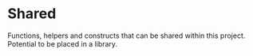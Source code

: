 # Shared

Functions, helpers and constructs that can be shared within this project. Potential to be placed in a library.

